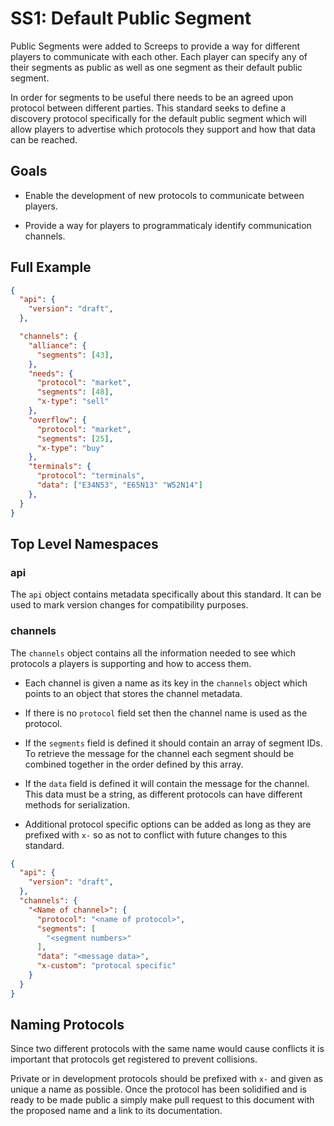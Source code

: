 # SS1: Default Public Segment

Public Segments were added to Screeps to provide a way for different players to communicate with each other. Each player can specify any of their segments as public as well as one segment as their default public segment.

In order for segments to be useful there needs to be an agreed upon protocol between different parties. This standard seeks to define a discovery protocol specifically for the default public segment which will allow players to advertise which protocols they support and how that data can be reached.


## Goals

* Enable the development of new protocols to communicate between players.

* Provide a way for players to programmaticaly identify communication channels.


## Full Example

```json
{
  "api": {
    "version": "draft",
  },

  "channels": {
    "alliance": {
      "segments": [43],
    },
    "needs": {
      "protocol": "market",
      "segments": [48],
      "x-type": "sell"
    },
    "overflow": {
      "protocol": "market",
      "segments": [25],
      "x-type": "buy"
    },
    "terminals": {
      "protocol": "terminals",
      "data": ["E34N53", "E65N13" "W52N14"]
    },
  }
}
```

## Top Level Namespaces

### api

The `api` object contains metadata specifically about this standard. It can be used to mark version changes for compatibility purposes.


### channels

The `channels` object contains all the information needed to see which protocols a players is supporting and how to access them.

* Each channel is given a name as its key in the `channels` object which points to an object that stores the channel metadata.

* If there is no `protocol` field set then the channel name is used as the protocol.

* If the `segments` field is defined it should contain an array of segment IDs. To retrieve the message for the channel each segment should be combined together in the order defined by this array.

* If the `data` field is defined it will contain the message for the channel. This data must be a string, as different protocols can have different methods for serialization.

* Additional protocol specific options can be added as long as they are prefixed with `x-` so as not to conflict with future changes to this standard.

```json
{
  "api": {
    "version": "draft",
  },
  "channels": {
    "<Name of channel>": {
      "protocol": "<name of protocol>",
      "segments": [
        "<segment numbers>"
      ],
      "data": "<message data>",
      "x-custom": "protocal specific"
    }
  }
}
```


## Naming Protocols

Since two different protocols with the same name would cause conflicts it is important that protocols get registered to prevent collisions.

Private or in development protocols should be prefixed with `x-` and given as unique a name as possible. Once the protocol has been solidified and is ready to be made public a simply make pull request to this document with the proposed name and a link to its documentation.
